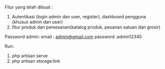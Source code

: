 Fitur yang telah dibuat :
1. Autentikasi (login admin dan user, register), dashboard pengguna (khusus admin dan user)
2. fitur produk dan pemesanan(katalog produk, pesanan satuan dan grosir)

Password admin:
email : admin@gmail.com
password :admin12345

Run:
1. php artisan serve
2. php artisan storage:link

